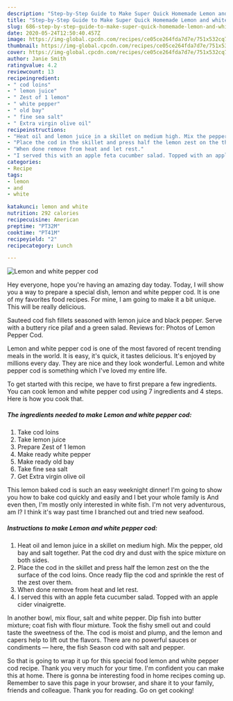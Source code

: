 ```yaml
---
description: "Step-by-Step Guide to Make Super Quick Homemade Lemon and white pepper cod"
title: "Step-by-Step Guide to Make Super Quick Homemade Lemon and white pepper cod"
slug: 686-step-by-step-guide-to-make-super-quick-homemade-lemon-and-white-pepper-cod
date: 2020-05-24T12:50:40.457Z
image: https://img-global.cpcdn.com/recipes/ce05ce264fda7d7e/751x532cq70/lemon-and-white-pepper-cod-recipe-main-photo.jpg
thumbnail: https://img-global.cpcdn.com/recipes/ce05ce264fda7d7e/751x532cq70/lemon-and-white-pepper-cod-recipe-main-photo.jpg
cover: https://img-global.cpcdn.com/recipes/ce05ce264fda7d7e/751x532cq70/lemon-and-white-pepper-cod-recipe-main-photo.jpg
author: Janie Smith
ratingvalue: 4.2
reviewcount: 13
recipeingredient:
- " cod loins"
- " lemon juice"
- " Zest of 1 lemon"
- " white pepper"
- " old bay"
- " fine sea salt"
- " Extra virgin olive oil"
recipeinstructions:
- "Heat oil and lemon juice in a skillet on medium high. Mix the pepper, old bay and salt together. Pat the cod dry and dust with the spice mixture on both sides."
- "Place the cod in the skillet and press half the lemon zest on the the surface of the cod loins. Once ready flip the cod and sprinkle the rest of the zest over them."
- "When done remove from heat and let rest."
- "I served this with an apple feta cucumber salad. Topped with an apple cider vinaigrette."
categories:
- Recipe
tags:
- lemon
- and
- white

katakunci: lemon and white 
nutrition: 292 calories
recipecuisine: American
preptime: "PT32M"
cooktime: "PT41M"
recipeyield: "2"
recipecategory: Lunch

---
```



![Lemon and white pepper cod](https://img-global.cpcdn.com/recipes/ce05ce264fda7d7e/751x532cq70/lemon-and-white-pepper-cod-recipe-main-photo.jpg)

Hey everyone, hope you're having an amazing day today. Today, I will show you a way to prepare a special dish, lemon and white pepper cod. It is one of my favorites food recipes. For mine, I am going to make it a bit unique. This will be really delicious.

Sauteed cod fish fillets seasoned with lemon juice and black pepper. Serve with a buttery rice pilaf and a green salad. Reviews for: Photos of Lemon Pepper Cod.

Lemon and white pepper cod is one of the most favored of recent trending meals in the world. It is easy, it's quick, it tastes delicious. It's enjoyed by millions every day. They are nice and they look wonderful. Lemon and white pepper cod is something which I've loved my entire life.


To get started with this recipe, we have to first prepare a few ingredients. You can cook lemon and white pepper cod using 7 ingredients and 4 steps. Here is how you cook that.

<!--inarticleads1-->

##### The ingredients needed to make Lemon and white pepper cod:

1. Take  cod loins
1. Take  lemon juice
1. Prepare  Zest of 1 lemon
1. Make ready  white pepper
1. Make ready  old bay
1. Take  fine sea salt
1. Get  Extra virgin olive oil


This lemon baked cod is such an easy weeknight dinner! I&#39;m going to show you how to bake cod quickly and easily and I bet your whole family is And even then, I&#39;m mostly only interested in white fish. I&#39;m not very adventurous, am I? I think it&#39;s way past time I branched out and tried new seafood. 

<!--inarticleads2-->

##### Instructions to make Lemon and white pepper cod:

1. Heat oil and lemon juice in a skillet on medium high. Mix the pepper, old bay and salt together. Pat the cod dry and dust with the spice mixture on both sides.
1. Place the cod in the skillet and press half the lemon zest on the the surface of the cod loins. Once ready flip the cod and sprinkle the rest of the zest over them.
1. When done remove from heat and let rest.
1. I served this with an apple feta cucumber salad. Topped with an apple cider vinaigrette.


In another bowl, mix flour, salt and white pepper. Dip fish into butter mixture; coat fish with flour mixture. Took the fishy smell out and could taste the sweetness of the. The cod is moist and plump, and the lemon and capers help to lift out the flavors. There are no powerful sauces or condiments — here, the fish Season cod with salt and pepper. 

So that is going to wrap it up for this special food lemon and white pepper cod recipe. Thank you very much for your time. I'm confident you can make this at home. There is gonna be interesting food in home recipes coming up. Remember to save this page in your browser, and share it to your family, friends and colleague. Thank you for reading. Go on get cooking!
